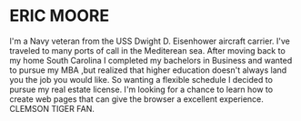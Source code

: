 <!DOCTYPE html>
<html lang="en">
  <head>
    
    
  </head>
  <h1>ERIC MOORE</h1>
  

  <body>
  	I'm a Navy veteran from the USS Dwight D. Eisenhower aircraft carrier. I've traveled to many ports of call in the Mediterean sea. After moving back to my home South Carolina I completed my bachelors in Business and wanted to pursue my MBA ,but realized that higher education doesn't always land you the job you would like. So wanting a flexible schedule I decided to pursue my real estate license. I'm looking for a chance to learn how to create web pages that can give the browser a excellent experience. CLEMSON TIGER FAN.
  
      

   
      


      
     

  
      


    
  </body>
</html>
